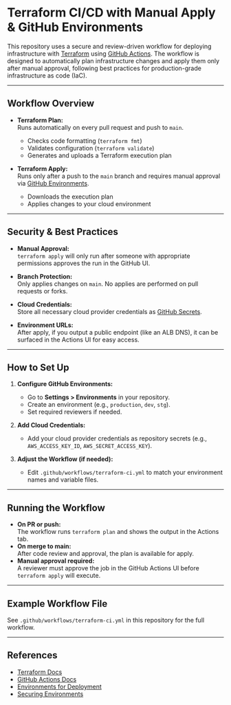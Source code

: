 # Terraform CI/CD with Manual Apply & GitHub Environments

This repository uses a secure and review-driven workflow for deploying infrastructure with [Terraform](https://www.terraform.io/) using [GitHub Actions](https://docs.github.com/en/actions). The workflow is designed to automatically plan infrastructure changes and apply them only after manual approval, following best practices for production-grade infrastructure as code (IaC).

---

## Workflow Overview

- **Terraform Plan:**  
  Runs automatically on every pull request and push to `main`.  
  - Checks code formatting (`terraform fmt`)
  - Validates configuration (`terraform validate`)
  - Generates and uploads a Terraform execution plan

- **Terraform Apply:**  
  Runs only after a push to the `main` branch and requires manual approval via [GitHub Environments](https://docs.github.com/en/actions/deployment/targeting-different-environments/using-environments-for-deployment).  
  - Downloads the execution plan
  - Applies changes to your cloud environment

---

## Security & Best Practices

- **Manual Approval:**  
  `terraform apply` will only run after someone with appropriate permissions approves the run in the GitHub UI.

- **Branch Protection:**  
  Only applies changes on `main`. No applies are performed on pull requests or forks.

- **Cloud Credentials:**  
  Store all necessary cloud provider credentials as [GitHub Secrets](https://docs.github.com/en/actions/security-guides/encrypted-secrets).

- **Environment URLs:**  
  After apply, if you output a public endpoint (like an ALB DNS), it can be surfaced in the Actions UI for easy access.

---

## How to Set Up

1. **Configure GitHub Environments:**
   - Go to **Settings > Environments** in your repository.
   - Create an environment (e.g., `production`, `dev`, `stg`).
   - Set required reviewers if needed.

2. **Add Cloud Credentials:**
   - Add your cloud provider credentials as repository secrets (e.g., `AWS_ACCESS_KEY_ID`, `AWS_SECRET_ACCESS_KEY`).

3. **Adjust the Workflow (if needed):**
   - Edit `.github/workflows/terraform-ci.yml` to match your environment names and variable files.

---

## Running the Workflow

- **On PR or push:**  
  The workflow runs `terraform plan` and shows the output in the Actions tab.
- **On merge to main:**  
  After code review and approval, the plan is available for apply.
- **Manual approval required:**  
  A reviewer must approve the job in the GitHub Actions UI before `terraform apply` will execute.

---

## Example Workflow File

See `.github/workflows/terraform-ci.yml` in this repository for the full workflow.

---

## References

- [Terraform Docs](https://www.terraform.io/docs/)
- [GitHub Actions Docs](https://docs.github.com/en/actions)
- [Environments for Deployment](https://docs.github.com/en/actions/deployment/targeting-different-environments/using-environments-for-deployment)
- [Securing Environments](https://docs.github.com/en/actions/deployment/security-hardening-your-deployments/about-environment-protection-rules)